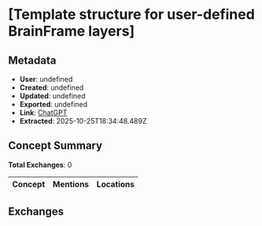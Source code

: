 # \[Template structure for user-defined BrainFrame layers\]

## Metadata

- **User**: undefined
- **Created**: undefined
- **Updated**: undefined
- **Exported**: undefined
- **Link**: [ChatGPT](undefined)
- **Extracted**: 2025-10-25T18:34:48.489Z

## Concept Summary

**Total Exchanges**: 0

| Concept | Mentions | Locations |
|---------|----------|----------|

## Exchanges

